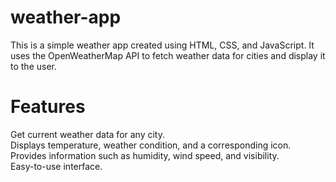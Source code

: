 # weather-app
This is a simple weather app created using HTML, CSS, and JavaScript. It uses the OpenWeatherMap API to fetch weather data for cities and display it to the user.
# Features
Get current weather data for any city.<br>
Displays temperature, weather condition, and a corresponding icon.<br>
Provides information such as humidity, wind speed, and visibility.<br>
Easy-to-use interface.<br>
